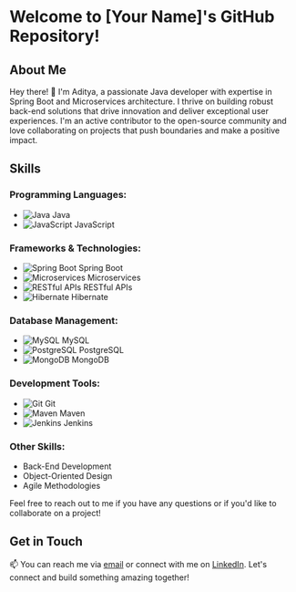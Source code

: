 # Welcome to [Your Name]'s GitHub Repository!

## About Me

Hey there! 👋 I'm Aditya, a passionate Java developer with expertise in Spring Boot and Microservices architecture. I thrive on building robust back-end solutions that drive innovation and deliver exceptional user experiences. I'm an active contributor to the open-source community and love collaborating on projects that push boundaries and make a positive impact.

## Skills

### Programming Languages:
- ![Java](https://img.shields.io/badge/Java-%23ED8B00.svg?&style=for-the-badge&logo=java&logoColor=white) Java
- ![JavaScript](https://img.shields.io/badge/JavaScript-%23323330.svg?&style=for-the-badge&logo=javascript&logoColor=%23F7DF1E) JavaScript

### Frameworks & Technologies:
- ![Spring Boot](https://img.shields.io/badge/Spring_Boot-%236DB33F.svg?&style=for-the-badge&logo=spring&logoColor=white) Spring Boot
- ![Microservices](https://img.shields.io/badge/Microservices-%23E34F26.svg?&style=for-the-badge&logo=microgenetics&logoColor=white) Microservices
- ![RESTful APIs](https://img.shields.io/badge/RESTful_APIs-%23000000.svg?&style=for-the-badge&logo=rest&logoColor=white) RESTful APIs
- ![Hibernate](https://img.shields.io/badge/Hibernate-%23000000.svg?&style=for-the-badge&logo=hibernate&logoColor=white) Hibernate

### Database Management:
- ![MySQL](https://img.shields.io/badge/MySQL-%23000000.svg?&style=for-the-badge&logo=mysql&logoColor=white) MySQL
- ![PostgreSQL](https://img.shields.io/badge/PostgreSQL-%23316192.svg?&style=for-the-badge&logo=postgresql&logoColor=white) PostgreSQL
- ![MongoDB](https://img.shields.io/badge/MongoDB-%234ea94b.svg?&style=for-the-badge&logo=mongodb&logoColor=white) MongoDB

### Development Tools:
- ![Git](https://img.shields.io/badge/Git-%23F05032.svg?&style=for-the-badge&logo=git&logoColor=white) Git
- ![Maven](https://img.shields.io/badge/Maven-%23C71A36.svg?&style=for-the-badge&logo=apache-maven&logoColor=white) Maven
- ![Jenkins](https://img.shields.io/badge/Jenkins-%232C5263.svg?&style=for-the-badge&logo=jenkins&logoColor=white) Jenkins

### Other Skills:
- Back-End Development
- Object-Oriented Design
- Agile Methodologies

Feel free to reach out to me if you have any questions or if you'd like to collaborate on a project!

## Get in Touch

📫 You can reach me via [email](mailto:adityagundg14@gmail.com) or connect with me on [LinkedIn](https://www.linkedin.com/in/aditya-gund/). Let's connect and build something amazing together!
